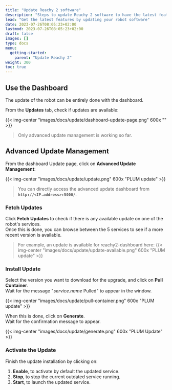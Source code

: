 ```yaml
---
title: "Update Reachy 2 software"
description: "Steps to update Reachy 2 software to have the latest features"
lead: "Get the latest features by updating your robot software"
date: 2023-07-26T08:05:23+02:00
lastmod: 2023-07-26T08:05:23+02:00
draft: false
images: []
type: docs
menu:
  getting-started:
    parent: "Update Reachy 2"
weight: 300
toc: true
---
```


## Use the Dashboard

The update of the robot can be entirely done with the dashboard.  

From the **Updates** tab, check if updates are available:

{{< img-center "images/docs/update/dashboard-update-page.png" 600x "" >}}

> Only advanced update management is working so far.

## Advanced Update Management

From the dashboard Update page, click on **Advanced Update Management**:

{{< img-center "images/docs/update/update.png" 600x "PLUM update" >}}

> You can directly access the advanced update dashboard from **`http://<IP.address>:5000/`**.

### Fetch Updates

Click **Fetch Updates** to check if there is any available update on one of the robot's services.  
Once this is done, you can browse between the 5 services to see if a more recent version is available.  

> For example, an update is available for reachy2-dashboard here:
{{< img-center "images/docs/update/update-available.png" 600x "PLUM update" >}}

### Install Update

Select the version you want to download for the upgrade, and click on **Pull Container**.  
Wait for the message "*service.name* Pulled" to appear in the window.  

{{< img-center "images/docs/update/pull-container.png" 600x "PLUM update" >}}

When this is done, click on **Generate**.  
Wait for the confirmation message to appear.

{{< img-center "images/docs/update/generate.png" 600x "PLUM Update" >}}

### Activate the Update

Finish the update installation by clicking on:
1. **Enable**, to activate by default the updated service.
2. **Stop**, to stop the current outdated service running.
3. **Start**, to launch the updated service.
